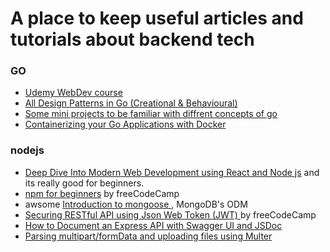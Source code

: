 # A place to keep useful articles and tutorials about backend tech
###  GO
- [Udemy WebDev course ](https://www.udemy.com/course/go-programming-language/)
- [All Design Patterns in Go (Creational & Behavioural)](https://golangbyexample.com/all-design-patterns-golang/)
- [Some mini projects to be familiar with diffrent concepts of go](https://github.com/gophercises)
- [Containerizing your Go Applications with Docker](https://tutorialedge.net/golang/go-docker-tutorial/)
###  nodejs
-  [ Deep Dive Into Modern Web Development using React and Node js](https://fullstackopen.com/en/) and its really good for beginners.
- [npm for beginners](https://www.freecodecamp.org/news/what-is-npm-a-node-package-manager-tutorial-for-beginners/) by freeCodeCamp
- awsome [Introduction to mongoose ](https://medium.com/free-code-camp/introduction-to-mongoose-for-mongodb-d2a7aa593c57), MongoDB's ODM 
- [Securing RESTful API using Json Web Token (JWT) ](https://www.freecodecamp.org/news/securing-node-js-restful-apis-with-json-web-tokens-9f811a92bb52/) by freeCodeCamp
- [How to Document an Express API with Swagger UI and JSDoc](https://dev.to/kabartolo/how-to-document-an-express-api-with-swagger-ui-and-jsdoc-50do)
-  [Parsing multipart/formData and uploading files using Multer](https://medium.com/@svibhuti22/file-upload-with-multer-in-node-js-and-express-5bc76073419f)

